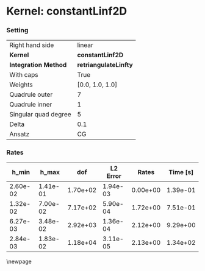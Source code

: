 # Kernel: constantLinf2D
### Setting
| | |
| --- | --- |
| Right hand side | linear |
| **Kernel** | **constantLinf2D** |
| **Integration Method** | **retriangulateLinfty** |
| With caps | True |
| Weights | [0.0, 1.0, 1.0] |
| Quadrule outer | 7 |
| Quadrule inner | 1 |
| Singular quad degree | 5 |
| Delta | 0.1 |
| Ansatz | CG |
### Rates
| h_min| h_max| dof| L2 Error| Rates| Time [s]| 
|---|---|---|---|---|---|
| 2.60e-02 | 1.41e-01 | 1.70e+02 | 1.94e-03 | 0.00e+00 | 1.39e-01 |
| 1.32e-02 | 7.00e-02 | 7.17e+02 | 5.90e-04 | 1.72e+00 | 7.51e-01 |
| 6.27e-03 | 3.48e-02 | 2.92e+03 | 1.36e-04 | 2.12e+00 | 9.29e+00 |
| 2.84e-03 | 1.83e-02 | 1.18e+04 | 3.11e-05 | 2.13e+00 | 1.34e+02 |
\newpage 
